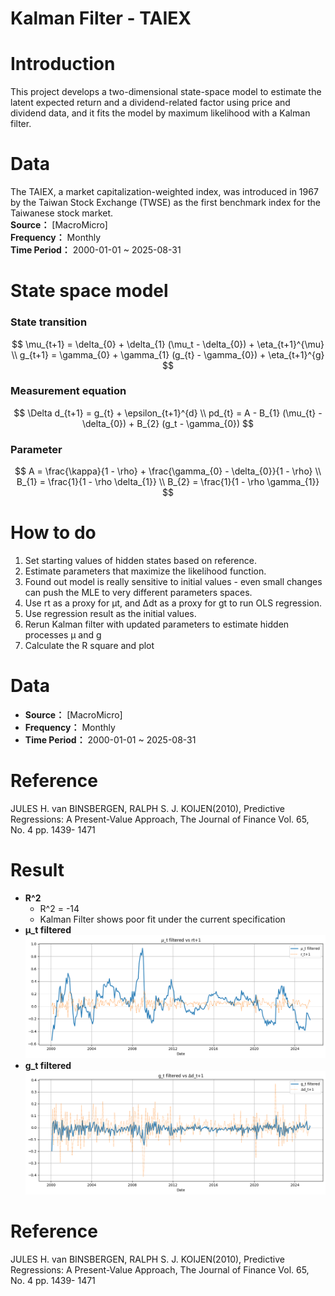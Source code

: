 # Kalman Filter - TAIEX

# Introduction
This project develops a two-dimensional state-space model to estimate the latent expected return  and a dividend-related factor using price and dividend data, and it fits the model by maximum likelihood with a Kalman filter.

# Data
The TAIEX, a market capitalization-weighted index, was introduced in 1967 by the Taiwan Stock Exchange (TWSE) as the first benchmark index for the Taiwanese stock market.  
**Source：** [MacroMicro]  
**Frequency：** Monthly  
**Time Period：** 2000-01-01 ~ 2025-08-31

# State space model
### State transition
$$
\mu_{t+1} = \delta_{0} + \delta_{1} (\mu_t - \delta_{0}) + \eta_{t+1}^{\mu} \\
g_{t+1} = \gamma_{0} + \gamma_{1} (g_{t} - \gamma_{0}) + \eta_{t+1}^{g}   
$$

### Measurement equation
$$
\Delta d_{t+1} = g_{t} + \epsilon_{t+1}^{d} \\ 
pd_{t} = A - B_{1} (\mu_{t} - \delta_{0}) + B_{2} (g_t - \gamma_{0})   
$$
### Parameter
$$
A = \frac{\kappa}{1 - \rho} + \frac{\gamma_{0} - \delta_{0}}{1 - \rho} \\
B_{1} = \frac{1}{1 - \rho \delta_{1}} \\
B_{2} = \frac{1}{1 - \rho \gamma_{1}}
$$

# How to do
1. Set starting values of hidden states based on reference.
2. Estimate parameters that maximize the likelihood function.
3. Found out model is really sensitive to initial values - even small changes can push the MLE to very different parameters spaces.
4. Use rt as a proxy for μt, and Δdt as a proxy for gt to run OLS regression.
5. Use regression result as the initial values.
6. Rerun Kalman filter with updated parameters to estimate hidden processes μ and g
7. Calculate the R square and plot


# Data
- **Source：** [MacroMicro]  
- **Frequency：** Monthly  
- **Time Period：** 2000-01-01 ~ 2025-08-31

# Reference
JULES H. van BINSBERGEN, RALPH S. J. KOIJEN(2010), Predictive Regressions: A Present-Value Approach, The Journal of Finance Vol. 65, No. 4 pp. 1439- 1471

# Result
- **R^2**  
  - R^2 = -14
  - Kalman Filter shows poor fit under the current specification
- **μ_t filtered**  
![μ_t result](plots/mu_t%20filtered.png)
- **g_t filtered**
![g_t result](plots/g_t%20filtered.png)

# Reference
JULES H. van BINSBERGEN, RALPH S. J. KOIJEN(2010), Predictive Regressions: A Present-Value Approach, The Journal of Finance Vol. 65, No. 4 pp. 1439- 1471

